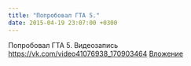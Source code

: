 ```yaml
---
title: "Попробовал ГТА 5."
date: 2015-04-19 23:07:00 +0300
---
```


Попробовал ГТА 5.
Видеозапись
<a class="vk-attach" href="https://vk.com/video41076938_170903464">https://vk.com/video41076938_170903464</a>
<a class="vk-attach" href="https://vk.com/video41076938_170903464">Вложение</a>

